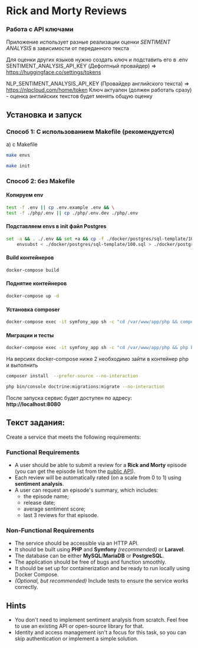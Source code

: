 # Rick and Morty Reviews
### Работа с API ключами
Приложение использует разные реализации оценки _SENTIMENT ANALYSIS_ в зависимости от переданного текста

Для оценки других языков нужно создать ключ и подставить его в .env
SENTIMENT_ANALYSIS_API_KEY (Дефолтный провайдер) =>  https://huggingface.co/settings/tokens

NLP_SENTIMENT_ANALYSIS_API_KEY (Провайдер английского текста) => https://nlpcloud.com/home/token
Ключ актуален (должен работать сразу) - оценка английских текстов будет менять общую оценку

## Установка и запуск
### Способ 1: С использованием Makefile (рекомендуется)

а) с Makefile
```bash
make envs
```

```bash
make init
```

### Способ 2: без Makefile
#### Копируем env
```bash
test -f .env || cp .env.example .env && \
test -f ./php/.env || cp ./php/.env.dev ./php/.env
```

#### Подставляем envs в init файл Postgres
```bash
set -a && . ./.env && set +a && cp -f ./docker/postgres/sql-template/100.sql ./docker/postgres/sql-dist/100.sql &&\
	envsubst < ./docker/postgres/sql-template/100.sql > ./docker/postgres/sql-dist/100.sql
  ```

#### Build контейнеров
```bash
docker-compose build
```

#### Поднятие контейнеров
```bash
docker-compose up -d
```

#### Установка composer
```bash
docker-compose exec -it symfony_app sh -c "cd /var/www/app/php && composer install  --prefer-source --no-interaction"
```

#### Миграции и тесты
```bash
docker-compose exec -it symfony_app sh -c "cd /var/www/app/php && php bin/console doctrine:migrations:migrate --no-interaction && ./vendor/bin/phpunit"
```

На версиях docker-compose ниже 2 необходимо зайти в контейнер php и выполнить
```bash
composer install  --prefer-source --no-interaction 
```

```bash
php bin/console doctrine:migrations:migrate --no-interaction
```

После запуска сервис будет доступен по адресу:  
**http://localhost:8080**

## Текст задания:
Create a service that meets the following requirements:

### Functional Requirements
- A user should be able to submit a review for a **Rick and Morty** episode (you can get the episode list from the [public API](https://rickandmortyapi.com/documentation/#get-all-episodes)).
- Each review will be automatically rated (on a scale from 0 to 1) using **sentiment analysis**.
- A user can request an episode's summary, which includes:
    - the episode name;
    - release date;
    - average sentiment score;
    - last 3 reviews for that episode.

### Non-Functional Requirements
- The service should be accessible via an HTTP API.
- It should be built using **PHP** and **Symfony** _(recommended)_ or **Laravel**.
- The database can be either **MySQL**/**MariaDB** or **PostgreSQL**.
- The application should be free of bugs and function smoothly.
- It should be set up for containerization and be ready to run locally using Docker Compose.
- _(Optional, but recommended)_ Include tests to ensure the service works correctly.

## Hints
- You don't need to implement sentiment analysis from scratch. Feel free to use an existing API or open-source library for that.
- Identity and access management isn't a focus for this task, so you can skip authentication or implement a simple solution.






